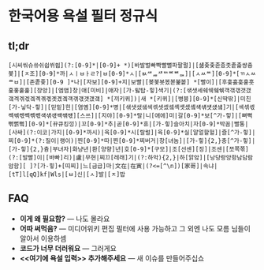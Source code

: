 # 한국어용 욕설 필터 정규식

## tl;dr
```
[시씨씪슈쓔쉬쉽쒸쓉](?:[0-9]*|[0-9]+ *)[바발벌빠빡빨뻘파팔펄]|[섊좆좇졷좄좃좉졽썅춍봊]|[ㅈ조][0-9]*까|ㅅㅣㅂㅏㄹ?|ㅂ[0-9]*ㅅ|[ㅄᄲᇪᄺᄡᄣᄦᇠ]|[ㅅㅆᄴ][0-9]*[ㄲㅅㅆᄴㅂ]|[존좉좇][0-9 ]*나|[자보][0-9]+지|보빨|[봊봋봇봈볻봁봍] *[빨이]|[후훚훐훛훋훗훘훟훝훑][장앙]|[엠앰]창|애[미비]|애자|[가-탏탑-힣]색기|(?:[샊샛세쉐쉑쉨쉒객갞갟갯갰갴겍겎겏겤곅곆곇곗곘곜걕걖걗걧걨걬] *[끼키퀴])|새 *[키퀴]|[병븅][0-9]*[신딱딲]|미친[가-닣닥-힣]|[믿밑]힌|[염옘][0-9]*병|[샊샛샜샠섹섺셋셌셐셱솃솄솈섁섂섓섔섘]기|[섹섺섻쎅쎆쎇쎽쎾쎿섁섂섃썍썎썏][스쓰]|[지야][0-9]*랄|니[애에]미|갈[0-9]*보[^가-힣]|[뻐뻑뻒뻙뻨][0-9]*[뀨큐킹낑)|꼬[0-9]*추|곧[0-9]*휴|[가-힣]슬아치|자[0-9]*박꼼|빨통|[사싸](?:이코|가지|[0-9]*까시)|육[0-9]*시[랄럴]|육[0-9]*실[알얼할헐]|즐[^가-힣]|찌[0-9]*(?:질이|랭이)|찐[0-9]*따|찐[0-9]*찌버거|창[녀놈]|[가-힣]{2,}충[^가-힣]|[가-힣]{2,}츙|부녀자|화냥년|환[양향]년|호[0-9]*[구모]|조[선센][징]|조센|[쪼쪽쪾](?:[발빨]이|[바빠]리)|盧|무현|찌끄[레래]기|(?:하악){2,}|하[앍앜]|[낭당랑앙항남담람암함][ ]?[가-힣]+[띠찌]|느[금급]마|文在|在寅|(?<=[^\n])[家哥]|속냐|[tT]l[qQ]kf|Wls|[ㅂ]신|[ㅅ]발|[ㅈ]밥
```

## FAQ

* **이게 왜 필요함?** — 나도 몰라요
* **어따 써먹음?** — 미디어위키 편집 필터에 사용 가능하고 그 외엔 나도 모름 님들이 알아서 이용하셈
* **코드가 너무 더러워요** — 그러게요
* **<<여기에 욕설 입력>> 추가해주세요** — 새 이슈를 만들어주십쇼
